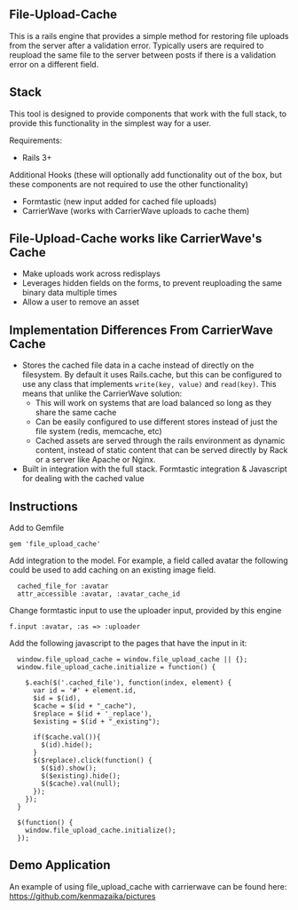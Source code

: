 File-Upload-Cache
-----------------

This is a rails engine that provides a simple method for restoring file uploads from the server after a validation error.  Typically users are required to reupload the same file to the server between posts if there is a validation error on a different field.

Stack
-----

This tool is designed to provide components that work with the full stack, to provide this functionality in the simplest way for a user.

Requirements:

 * Rails 3+

Additional Hooks (these will optionally add functionality out of the box, but these components are not required to use the other functionality)

 * Formtastic (new input added for cached file uploads)
 * CarrierWave (works with CarrierWave uploads to cache them)

File-Upload-Cache works like CarrierWave's Cache
----------------------

 * Make uploads work across redisplays
 * Leverages hidden fields on the forms, to prevent reuploading the same binary data multiple times
 * Allow a user to remove an asset

 Implementation Differences From CarrierWave Cache
 -------------------------------------------------

  * Stores the cached file data in a cache instead of directly on the filesystem.  By default it uses Rails.cache, but this can be configured to use any class that implements `write(key, value)` and `read(key)`.  This means that unlike the CarrierWave solution:
    * This will work on systems that are load balanced so long as they share the same cache
    * Can be easily configured to use different stores instead of just the file system (redis, memcache, etc)
    * Cached assets are served through the rails environment as dynamic content, instead of static content that can be served directly by Rack or a server like Apache or Nginx.
  * Built in integration with the full stack.  Formtastic integration & Javascript for dealing with the cached value 

Instructions
------------

Add to Gemfile

```
gem 'file_upload_cache'
```

Add integration to the model.  For example, a field called avatar the following could be used to add caching on an existing image field.

```
  cached_file_for :avatar
  attr_accessible :avatar, :avatar_cache_id
```

Change formtastic input to use the uploader input, provided by this engine

```
f.input :avatar, :as => :uploader
```

Add the following javascript to the pages that have the input in it:

```
  window.file_upload_cache = window.file_upload_cache || {};
  window.file_upload_cache.initialize = function() {

    $.each($('.cached_file'), function(index, element) {
      var id = '#' + element.id,
      $id = $(id),
      $cache = $(id + "_cache"),
      $replace = $(id + '_replace'),
      $existing = $(id + "_existing");

      if($cache.val()){
        $(id).hide();
      }
      $($replace).click(function() {
        $($id).show();
        $($existing).hide();
        $($cache).val(null);
      });
    });
  }

  $(function() {
    window.file_upload_cache.initialize();
  });
```


Demo Application
----------------

An example of using file_upload_cache with carrierwave can be found here: https://github.com/kenmazaika/pictures


